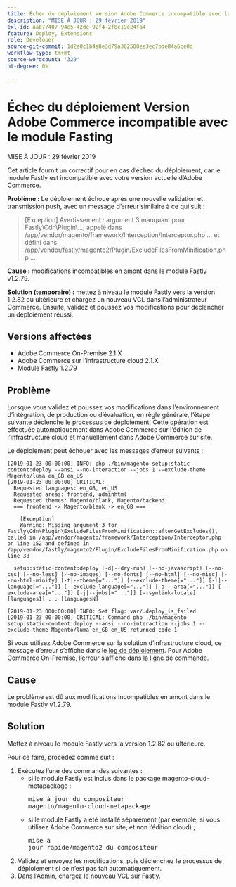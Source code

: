 ```yaml
---
title: Échec du déploiement Version Adobe Commerce incompatible avec le module Fasting
description: "MISE À JOUR : 29 février 2019"
exl-id: aab77407-94e5-42de-92f4-2f0c19e24fa4
feature: Deploy, Extensions
role: Developer
source-git-commit: 1d2e0c1b4a8e3d79a362500ee3ec7bde84a6ce0d
workflow-type: tm+mt
source-wordcount: '329'
ht-degree: 0%

---
```


# Échec du déploiement Version Adobe Commerce incompatible avec le module Fasting

MISE À JOUR : 29 février 2019

Cet article fournit un correctif pour en cas d’échec du déploiement, car le module Fastly est incompatible avec votre version actuelle d’Adobe Commerce.

**Problème :** Le déploiement échoue après une nouvelle validation et transmission push, avec un message d’erreur similaire à ce qui suit :

>\[Exception\] Avertissement : argument 3 manquant pour Fastly\\Cdn\\Plugin\\..., appelé dans /app/vendor/magento/framework/Interception/Interceptor.php ... et défini dans /app/vendor/fastly/magento2/Plugin/ExcludeFilesFromMinification.php ...

**Cause :** modifications incompatibles en amont dans le module Fastly v1.2.79.

**Solution (temporaire) :** mettez à niveau le module Fastly vers la version 1.2.82 ou ultérieure et chargez un nouveau VCL dans l’administrateur Commerce. Ensuite, validez et poussez vos modifications pour déclencher un déploiement réussi.

## Versions affectées

* Adobe Commerce On-Premise 2.1.X
* Adobe Commerce sur l’infrastructure cloud 2.1.X
* Module Fastly 1.2.79

## Problème

Lorsque vous validez et poussez vos modifications dans l’environnement d’intégration, de production ou d’évaluation, en règle générale, l’étape suivante déclenche le processus de déploiement. Cette opération est effectuée automatiquement dans Adobe Commerce sur l’édition de l’infrastructure cloud et manuellement dans Adobe Commerce sur site.

Le déploiement peut échouer avec les messages d’erreur suivants :

```
[2019-01-23 00:00:00] INFO: php ./bin/magento setup:static-content:deploy --ansi --no-interaction --jobs 1 --exclude-theme Magento/luma en_GB en_US
[2019-01-23 00:00:00] CRITICAL:
  Requested languages: en_GB, en_US
  Requested areas: frontend, adminhtml
  Requested themes: Magento/blank, Magento/backend
  === frontend -> Magento/blank -> en_GB ===

    [Exception]
    Warning: Missing argument 3 for Fastly\Cdn\Plugin\ExcludeFilesFromMinification::afterGetExcludes(), called in /app/vendor/magento/framework/Interception/Interceptor.php on line 152 and defined in /app/vendor/fastly/magento2/Plugin/ExcludeFilesFromMinification.php on line 38

  setup:static-content:deploy [-d|--dry-run] [--no-javascript] [--no-css] [--no-less] [--no-images] [--no-fonts] [--no-html] [--no-misc] [--no-html-minify] [-t|--theme[="..."]] [--exclude-theme[="..."]] [-l|--language[="..."]] [--exclude-language[="..."]] [-a|--area[="..."]] [--exclude-area[="..."]] [-j|--jobs[="..."]] [--symlink-locale] [languages1] ... [languagesN]

[2019-01-23 000:00:00] INFO: Set flag: var/.deploy_is_failed
[2019-01-23 00:00:00] CRITICAL: Command php ./bin/magento setup:static-content:deploy --ansi --no-interaction --jobs 1 --exclude-theme Magento/luma en_GB en_US returned code 1
```

Si vous utilisez Adobe Commerce sur la solution d’infrastructure cloud, ce message d’erreur s’affiche dans le [log de déploiement](https://devdocs.magento.com/guides/v2.3/cloud/trouble/environments-logs.html#log-deploy-log). Pour Adobe Commerce On-Premise, l’erreur s’affiche dans la ligne de commande.

## Cause

Le problème est dû aux modifications incompatibles en amont dans le module Fastly v1.2.79.

## Solution

Mettez à niveau le module Fastly vers la version 1.2.82 ou ultérieure.

Pour ce faire, procédez comme suit :

1. Exécutez l’une des commandes suivantes :
   * si le module Fastly est inclus dans le package magento-cloud-metapackage :    <pre>mise à jour du compositeur magento/magento-cloud-metapackage</pre>
   * si le module Fastly a été installé séparément (par exemple, si vous utilisez Adobe Commerce sur site, et non l’édition cloud) ; <pre>mise à jour rapide/magento2 du compositeur</pre>
1. Validez et envoyez les modifications, puis déclenchez le processus de déploiement si ce n’est pas fait automatiquement.
1. Dans l’Admin, [chargez le nouveau VCL sur Fastly](https://devdocs.magento.com/guides/v2.3/cloud/cdn/configure-fastly.html#upload-vcl-snippets).
